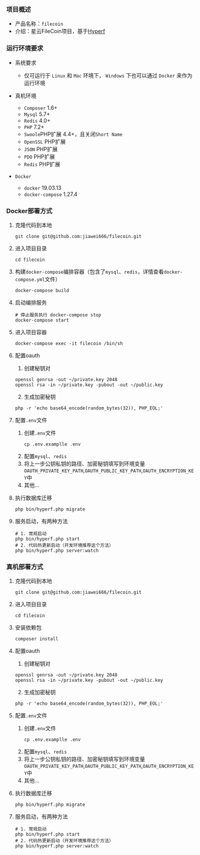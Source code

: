 ### 项目概述

- 产品名称：`filecoin`
- 介绍：星云FileCoin项目，基于[Hyperf](https://github.com/hyperf/hyperf)

### 运行环境要求

- 系统要求
    - 仅可运行于 `Linux` 和 `Mac` 环境下， `Windows` 下也可以通过 `Docker` 来作为运行环境

- 真机环境
    - `Composer` 1.6+
    - `Mysql` 5.7+
    - `Redis` 4.0+
    - `PHP` 7.2+
    - `Swoole`PHP扩展 4.4+，且关闭`Short Name`
    - `OpenSSL` PHP扩展
    - `JSON` PHP扩展 
    - `PDO` PHP扩展
    - `Redis` PHP扩展

- `Docker`
    - `docker` 19.03.13
    - `docker-compose` 1.27.4

### Docker部署方式

1. 克隆代码到本地
     ```shell script
    git clone git@github.com:jiawei666/filecoin.git
    ```
2. 进入项目目录
    ```shell script
    cd filecoin
    ```

3. 构建`docker-compose`编排容器（包含了`mysql`、`redis`，详情查看`docker-compose.yml`文件）
    ```shell script
    docker-compose build
    ```
4. 启动编排服务
    ```shell script
   # 停止服务执行 docker-compose stop 
    docker-compose start
    ```

5. 进入项目容器
    ```shell script
    docker-compose exec -it filecoin /bin/sh
    ```

6. 配置oauth

    1. 创建秘钥对
    
    ```shell script
   openssl genrsa -out ~/private.key 2048
   openssl rsa -in ~/private.key -pubout -out ~/public.key
    ```
    2. 生成加密秘钥
    
    ```shell script
    php -r 'echo base64_encode(random_bytes(32)), PHP_EOL;'
    ```

7. 配置`.env`文件
    1. 创建`.env`文件
        ```shell script
        cp .env.examplle .env
        ```
    2. 配置`mysql`、`redis`
    3. 将上一步公钥私钥的路径、加密秘钥填写到环境变量`OAUTH_PRIVATE_KEY_PATH`,`OAUTH_PUBLIC_KEY_PATH`,`OAUTH_ENCRYPTION_KEY`中
    4. 其他...

8. 执行数据库迁移
    ```shell script
    php bin/hyperf.php migrate
    ```

9. 服务启动，有两种方法
    ```shell script
    # 1. 常规启动
    php bin/hyperf.php start 
    # 2. 代码热更新启动（开发环境推荐这个方法）
    php bin/hyperf.php server:watch 
    ```

### 真机部署方式

1. 克隆代码到本地
     ```shell script
    git clone git@github.com:jiawei666/filecoin.git
    ```
2. 进入项目目录
    ```shell script
    cd filecoin
    ```

3. 安装依赖包
    ```shell script
    composer install
    ```

4. 配置oauth

    1. 创建秘钥对
    
    ```shell script
   openssl genrsa -out ~/private.key 2048
   openssl rsa -in ~/private.key -pubout -out ~/public.key
    ```
    2. 生成加密秘钥
    
    ```shell script
    php -r 'echo base64_encode(random_bytes(32)), PHP_EOL;'
    ```

5. 配置`.env`文件
    1. 创建`.env`文件
        ```shell script
        cp .env.examplle .env
        ```
    2. 配置`mysql`、`redis`
    3. 将上一步公钥私钥的路径、加密秘钥填写到环境变量`OAUTH_PRIVATE_KEY_PATH`,`OAUTH_PUBLIC_KEY_PATH`,`OAUTH_ENCRYPTION_KEY`中
    4. 其他...

6. 执行数据库迁移
    ```shell script
    php bin/hyperf.php migrate
    ```

7. 服务启动，有两种方法
    ```shell script
    # 1. 常规启动
    php bin/hyperf.php start 
    # 2. 代码热更新启动（开发环境推荐这个方法）
    php bin/hyperf.php server:watch 
    ```